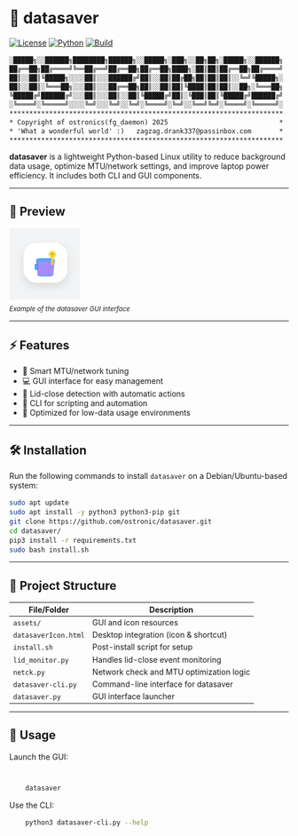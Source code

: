 # 📶 datasaver

[![License](https://img.shields.io/badge/License-Apache%202.0-blue.svg)](LICENSE)
[![Python](https://img.shields.io/badge/Python-3.x-blue.svg)](https://www.python.org/)
[![Build](https://img.shields.io/github/actions/workflow/status/ostronic/datasaver/python-app.yml?label=build)](https://github.com/ostronic/datasaver/actions)

    ░█████╗░░██████╗████████╗██████╗░░█████╗░███╗░░██╗██╗░█████╗░░██████╗
    ██╔══██╗██╔════╝╚══██╔══╝██╔══██╗██╔══██╗████╗░██║██║██╔══██╗██╔════╝
    ██║░░██║╚█████╗░░░░██║░░░██████╔╝██║░░██║██╔██╗██║██║██║░░╚═╝╚█████╗░
    ██║░░██║░╚═══██╗░░░██║░░░██╔══██╗██║░░██║██║╚████║██║██║░░██╗░╚═══██╗
    ╚█████╔╝██████╔╝░░░██║░░░██║░░██║╚█████╔╝██║░╚███║██║╚█████╔╝██████╔╝
    ░╚════╝░╚═════╝░░░░╚═╝░░░╚═╝░░╚═╝░╚════╝░╚═╝░░╚══╝╚═╝░╚════╝░╚═════╝░
    *********************************************************************
    * Copyright of ostronics(fg_daemon) 2025                            *
    * 'What a wonderful world' :)   zagzag.drank337@passinbox.com       *
    *********************************************************************

**datasaver** is a lightweight Python-based Linux utility to reduce background data usage, optimize MTU/network settings, and improve laptop power efficiency. It includes both CLI and GUI components.

---

## 📸 Preview

![datasaver GUI screenshot](assets/datasaver.png)  
<sub>_Example of the datasaver GUI interface_</sub>

---

## ⚡ Features

- 🧠 Smart MTU/network tuning
- 💻 GUI interface for easy management
- 🔌 Lid-close detection with automatic actions
- 🔧 CLI for scripting and automation
- 📡 Optimized for low-data usage environments

---

## 🛠️ Installation

Run the following commands to install `datasaver` on a Debian/Ubuntu-based system:

```bash
sudo apt update
sudo apt install -y python3 python3-pip git
git clone https://github.com/ostronic/datasaver.git
cd datasaver/
pip3 install -r requirements.txt
sudo bash install.sh
```

---

## 📂 Project Structure
| File/Folder          | Description                              |
| -------------------- | ---------------------------------------- |
| `assets/`            | GUI and icon resources                   |
| `datasaverIcon.html` | Desktop integration (icon & shortcut)    |
| `install.sh`         | Post-install script for setup            |
| `lid_monitor.py`     | Handles lid-close event monitoring       |
| `netck.py`           | Network check and MTU optimization logic |
| `datasaver-cli.py`   | Command-line interface for datasaver     |
| `datasaver.py`       | GUI interface launcher                   |

---

## 🧪 Usage
Launch the GUI:

#
```bash
    datasaver
```
Use the CLI:

```bash
    python3 datasaver-cli.py --help
```
